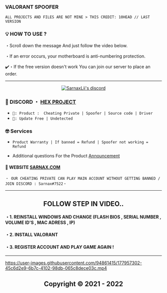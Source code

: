 ### VALORANT SPOOFER
```sh-session
ALL PROJECTS AND FILES ARE NOT MINE > THIS CREDIT: 10HEAD // LAST VERSION 
```

### 💡 HOW TO USE ? 

・Scroll down the message And just follow the video below.

・If an error occurs, your motherboard is anti-numbering protection.

✔️・If the free version doesn't work You can join our server to place an order.
 
***
  <p align="center">
    <a href="https://discord.com/users/943374631644045363">
        <img title="Sarnax discord" alt="SarnaxLii's discord" src="https://discord.c99.nl/widget/theme-3/943374631644045363.png"/>
    </a>
</p> 
  

 
### 💬 DISCORD ・ [HEX PROJECT](https://discord.gg/MBTkVcJefp) 


* ` 🛒: Product :  Cheating Private | Spoofer | Source code | Driver `
* ` 📌: Update Free | Undetected ` 

### 🤓 Services 

* ` Product Warranty | If banned = Refund | Spoofer not working = Refund `

- Additional questions For the Product [Announcement](https://github.com/SarnaxLii/Announcement)

#### 📝 WEBSITE [SARNAX.COM](https://sarnax.xyz)

 ```sh-session
・ OUR CHEATING PRIVATE CAN PLAY MAIN ACCOUNT WITHOUT GETTING BANNED / JOIN DISCORD : Sarnax#7522・ 
```                
***
      

<h2 align="center"> FOLLOW STEP IN VIDEO.. 


#### ・1. REINSTALL WINDOWS AND CHANGE (FLASH BIOS , SERIAL NUMBER , VOLUME ID'S , MAC ADRESS , IP)

#### ・2. INSTALL VALORANT

#### ・3. REGISTER ACCOUNT AND PLAY GAME AGAIN ! 
***


https://user-images.githubusercontent.com/94861415/177957302-45c6d2e9-6b7c-4102-98db-065c8dece03c.mp4



<h2 align="center"> Copyright © 2021 - 2022 
